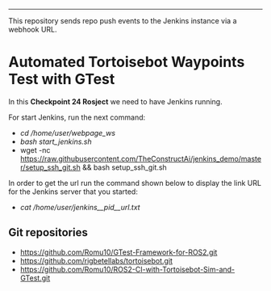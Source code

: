 ---
This repository sends repo push events to the Jenkins instance via a webhook URL.

# Automated Tortoisebot Waypoints Test with GTest

In this **Checkpoint 24 Rosject** we need to have Jenkins running. 

For start Jenkins, run the next command:

  - *cd /home/user/webpage_ws*
  - *bash start_jenkins.sh*
  - wget -nc https://raw.githubusercontent.com/TheConstructAi/jenkins_demo/master/setup_ssh_git.sh && bash setup_ssh_git.sh

In order to get the url run the command shown below to display the link URL for the Jenkins server that you started:

  - *cat /home/user/jenkins__pid__url.txt*

## Git repositories ##

  - https://github.com/Romu10/GTest-Framework-for-ROS2.git
  - https://github.com/rigbetellabs/tortoisebot.git
  - https://github.com/Romu10/ROS2-CI-with-Tortoisebot-Sim-and-GTest.git
